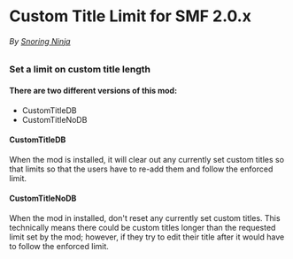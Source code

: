 Custom Title Limit for SMF 2.0.x
===
###### By [Snoring Ninja](https://snoring.ninja)
### Set a limit on custom title length

#### There are two different versions of this mod:
* CustomTitleDB
* CustomTitleNoDB

#### CustomTitleDB
When the mod is installed, it will clear out any currently set custom titles so that limits so that the users have to 
re-add them and follow the enforced limit.

#### CustomTitleNoDB
When the mod in installed, don't reset any currently set custom titles.  This technically means there could be custom 
titles longer than the requested limit set by the mod; however, if they try to edit their title after it would have to 
follow the enforced limit.
